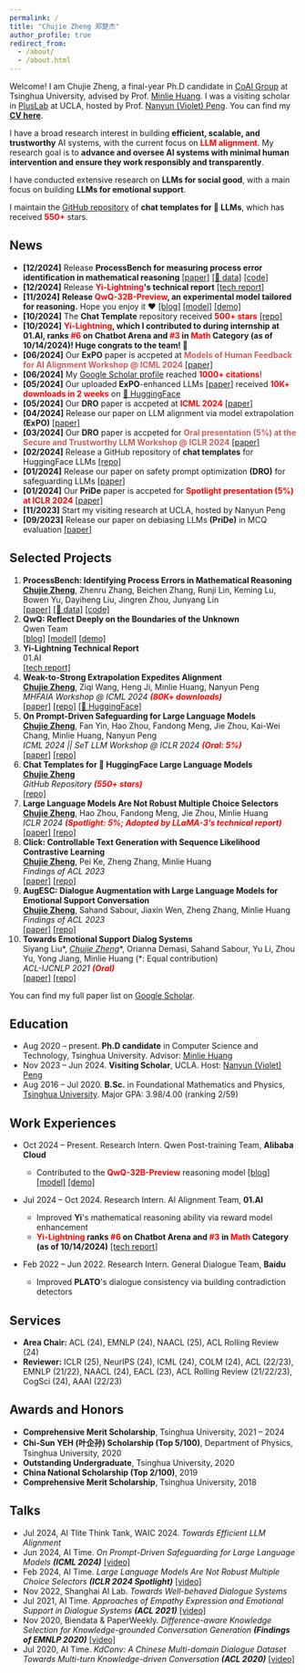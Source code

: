 ```yaml
---
permalink: /
title: "Chujie Zheng 郑楚杰"
author_profile: true
redirect_from: 
  - /about/
  - /about.html
---
```


Welcome! I am Chujie Zheng, a final-year Ph.D candidate in [CoAI Group](http://coai.cs.tsinghua.edu.cn/) at Tsinghua University, advised by Prof. [Minlie Huang](http://coai.cs.tsinghua.edu.cn/hml/). I was a visiting scholar in [PlusLab](https://vnpeng.net/) at UCLA, hosted by Prof. [Nanyun (Violet) Peng](https://vnpeng.net/). You can find my [**CV here**](./cv_chujie_en.pdf).

I have a broad research interest in building **efficient, scalable, and trustworthy** AI systems, with the current focus on **<font color=red>LLM alignment</font>**. My research goal is to **advance and oversee AI systems with minimal human intervention and ensure they work responsibly and transparently**.

I have conducted extensive research on **LLMs for social good**, with a main focus on building **LLMs for emotional support**.

I maintain the [GitHub repository](https://github.com/chujiezheng/chat_templates) of **chat templates for 🤗 LLMs**, which has received **<font color=red>550+</font>** stars.

## News

* **[12/2024]** Release **ProcessBench for measuring process error identification in mathematical reasoning** [[paper]](https://huggingface.co/papers/2412.06559) [[🤗 data]](https://huggingface.co/datasets/Qwen/ProcessBench) [[code]](https://github.com/QwenLM/ProcessBench)
* **[12/2024]** Release **<font color=red bold>Yi-Lightning</font>'s technical report** [[tech report]](https://arxiv.org/abs/2412.01253)
* **[11/2024]** **Release <font color=red bold>QwQ-32B-Preview</font>, an experimental model tailored for reasoning.** Hope you enjoy it ❤️ [[blog]](https://qwenlm.github.io/blog/qwq-32b-preview/) [[model]](https://huggingface.co/Qwen/QwQ-32B-Preview) [[demo]](https://huggingface.co/spaces/Qwen/QwQ-32B-preview) 
* **[10/2024]** The **Chat Template** repository received **<font color="red">500+ stars</font>** [[repo]](https://github.com/chujiezheng/chat_templates)
* **[10/2024]** **<font color=red bold>Yi-Lightning</font>, which I contributed to during internship at 01.AI, ranks <font color=red bold>#6</font> on Chatbot Arena and <font color=red bold>#3</font> in <font color=red bold>Math</font> Category (as of 10/14/2024)! Huge congrats to the team! 🍻**
* **[06/2024]** Our **ExPO** paper is accpeted at **<font color="IndianRed">Models of Human Feedback for AI Alignment Workshop @ ICML 2024</font>** [[paper]](https://arxiv.org/abs/2404.16792)
* **[06/2024]** My [Google Scholar profile](https://scholar.google.com/citations?user=55zBNgUAAAAJ) reached **<font color="red">1000+ citations</font>**!
* **[05/2024]** Our uploaded **ExPO**-enhanced LLMs [[paper]](https://arxiv.org/abs/2404.16792) received **<font color="red">10K+ downloads in 2 weeks</font>** on [🤗 HuggingFace](https://huggingface.co/collections/chujiezheng/weak-to-strong-extrapolation-expedites-alignment-662b69fbe7850e722e10ff70)
* **[05/2024]** Our **DRO** paper is accpeted at **<font color="red">ICML 2024</font>** [[paper]](https://arxiv.org/abs/2401.18018)
* **[04/2024]** Release our paper on LLM alignment via model extrapolation **(ExPO)** [[paper]](https://arxiv.org/abs/2404.16792)
* **[03/2024]** Our **DRO** paper is accpeted for **<font color="IndianRed">Oral presentation (5%) at the Secure and Trustworthy LLM Workshop @ ICLR 2024</font>** [[paper]](https://arxiv.org/abs/2401.18018)
* **[02/2024]** Release a GitHub repository of **chat templates** for HuggingFace LLMs [[repo]](https://github.com/chujiezheng/chat_templates)
* **[01/2024]** Release our paper on safety prompt optimization **(DRO)** for safeguarding LLMs [[paper]](https://arxiv.org/abs/2401.18018)
* **[01/2024]** Our **PriDe** paper is accpeted for **<font color="red">Spotlight presentation (5%) at ICLR 2024</font>** [[paper]](https://openreview.net/forum?id=shr9PXz7T0)
* **[11/2023]** Start my visiting research at UCLA, hosted by Nanyun Peng
* **[09/2023]** Release our paper on debiasing LLMs **(PriDe)** in MCQ evaluation [[paper]](https://arxiv.org/abs/2309.03882)

## Selected Projects

1. **ProcessBench: Identifying Process Errors in Mathematical Reasoning**<br />**<u>Chujie Zheng</u>**, Zhenru Zhang, Beichen Zhang, Runji Lin, Keming Lu, Bowen Yu, Dayiheng Liu, Jingren Zhou, Junyang Lin<br />[[paper]](https://huggingface.co/papers/2412.06559) [[🤗 data]](https://huggingface.co/datasets/Qwen/ProcessBench) [[code]](https://github.com/QwenLM/ProcessBench)
2. **QwQ: Reflect Deeply on the Boundaries of the Unknown**<br />Qwen Team<br />[[blog]](https://qwenlm.github.io/blog/qwq-32b-preview/) [[model]](https://huggingface.co/Qwen/QwQ-32B-Preview) [[demo]](https://huggingface.co/spaces/Qwen/QwQ-32B-preview)
3. **Yi-Lightning Technical Report**<br />01.AI<br />[[tech report]](https://arxiv.org/abs/2412.01253)
4. **Weak-to-Strong Extrapolation Expedites Alignment**<br />
   **<u>Chujie Zheng</u>**, Ziqi Wang, Heng Ji, Minlie Huang, Nanyun Peng<br />
   *MHFAIA Workshop @ ICML 2024 **<font color=red bold>(80K+ downloads)</font>***<br />
   [[paper]](https://arxiv.org/abs/2404.16792) [[repo]](https://github.com/chujiezheng/LLM-Extrapolation) [[🤗 HuggingFace]](https://huggingface.co/collections/chujiezheng/weak-to-strong-extrapolation-expedites-alignment-662b69fbe7850e722e10ff70)
5. **On Prompt-Driven Safeguarding for Large Language Models**<br />
   **<u>Chujie Zheng</u>**, Fan Yin, Hao Zhou, Fandong Meng, Jie Zhou, Kai-Wei Chang, Minlie Huang, Nanyun Peng<br />
   *ICML 2024 || SeT LLM Workshop @ ICLR 2024 **<font color=red bold>(Oral: 5%)</font>***<br />
   [[paper]](https://arxiv.org/abs/2401.18018) [[repo]](https://github.com/chujiezheng/LLM-Safeguard)
6. **Chat Templates for 🤗 HuggingFace Large Language Models**<br />
   **<u>Chujie Zheng</u>**<br />
   *GitHub Repository **<font color=red bold>(550+ stars)</font>*** <br />
   [[repo]](https://github.com/chujiezheng/chat_templates)
7. **Large Language Models Are Not Robust Multiple Choice Selectors**<br />
   **<u>Chujie Zheng</u>**, Hao Zhou, Fandong Meng, Jie Zhou, Minlie Huang<br />
   *ICLR 2024 **<font color=red bold>(Spotlight: 5%; Adopted by LLaMA-3’s technical report)</font>***<br />
   [[paper]](https://openreview.net/forum?id=shr9PXz7T0) [[repo]](https://github.com/chujiezheng/LLM-MCQ-Bias)
8. **Click: Controllable Text Generation with Sequence Likelihood Contrastive Learning**<br />
   **<u>Chujie Zheng</u>**, Pei Ke, Zheng Zhang, Minlie Huang<br />
   *Findings of ACL 2023 **<font color=red bold></font>***<br />
   [[paper]](https://arxiv.org/abs/2306.03350) [[repo]](https://github.com/chujiezheng/Click)
9. **AugESC: Dialogue Augmentation with Large Language Models for Emotional Support Conversation**<br />
   **<u>Chujie Zheng</u>**, Sahand Sabour, Jiaxin Wen, Zheng Zhang, Minlie Huang<br />
   *Findings of ACL 2023 **<font color=red bold></font>***<br />
   [[paper]](https://arxiv.org/abs/2106.01144) [[repo]](https://github.com/thu-coai/Emotional-Support-Conversation)
10. **Towards Emotional Support Dialog Systems**<br />
      Siyang Liu\*, **<u>Chujie Zheng*</u>**, Orianna Demasi, Sahand Sabour, Yu Li, Zhou Yu, Yong Jiang, Minlie Huang (\*: Equal contribution)<br />
      *ACL-IJCNLP 2021 **<font color=red bold>(Oral)</font>***<br />
      [[paper]](https://arxiv.org/abs/2106.01144) [[repo]](https://github.com/thu-coai/Emotional-Support-Conversation)

You can find my full paper list on [Google Scholar](https://scholar.google.com/citations?user=55zBNgUAAAAJ).

## Education

- Aug 2020 – present. **Ph.D candidate** in Computer Science and Technology, Tsinghua University. Advisor: [Minlie Huang](http://coai.cs.tsinghua.edu.cn/hml/)
- Nov 2023 – Jun 2024. **Visiting Scholar**, UCLA. Host: [Nanyun (Violet) Peng](https://vnpeng.net/)
- Aug 2016 – Jul 2020. **B.Sc.** in Foundational Mathematics and Physics, [Tsinghua University](https://www.tsinghua.edu.cn/). Major GPA: 3.98/4.00 (ranking 2/59)

## Work Experiences

* Oct 2024 – Present. Research Intern. Qwen Post-training Team, **Alibaba Cloud**
  * Contributed to the **<font color=red bold>QwQ-32B-Preview</font>** reasoning model [[blog]](https://qwenlm.github.io/blog/qwq-32b-preview/) [[model]](https://huggingface.co/Qwen/QwQ-32B-Preview) [[demo]](https://huggingface.co/spaces/Qwen/QwQ-32B-preview) 

* Jul 2024 – Oct 2024. Research Intern. AI Alignment Team, **01.AI**
  * Improved **Yi**'s mathematical reasoning ability via reward model enhancement
  * **<font color=red bold>Yi-Lightning</font> ranks <font color=red bold>#6</font> on Chatbot Arena and <font color=red bold>#3</font> in <font color=red bold>Math</font> Category (as of 10/14/2024)** [[tech report]](https://arxiv.org/abs/2412.01253)

* Feb 2022 – Jun 2022. Research Intern. General Dialogue Team, **Baidu**
  * Improved **PLATO**'s dialogue consistency via building contradiction detectors


## Services

- **Area Chair:** ACL (24), EMNLP (24), NAACL (25), ACL Rolling Review (24)
- **Reviewer:** ICLR (25), NeurIPS (24), ICML (24), COLM (24), ACL (22/23), EMNLP (21/22), NAACL (24), EACL (23), ACL Rolling Review (21/22/23), CogSci (24), AAAI (22/23)

## Awards and Honors

- **Comprehensive Merit Scholarship**, Tsinghua University, 2021 – 2024
- **Chi-Sun YEH (叶企孙) Scholarship (Top 5/100)**, Department of Physics, Tsinghua University, 2020
- **Outstanding Undergraduate**, Tsinghua University, 2020
- **China National Scholarship (Top 2/100)**, 2019
- **Comprehensive Merit Scholarship**, Tsinghua University, 2018

## Talks

- Jul 2024, AI Tlite Think Tank, WAIC 2024. *Towards Efficient LLM Alignment*
- Jun 2024, AI Time. *On Prompt-Driven Safeguarding for Large Language Models **(ICML 2024)*** [[video]](https://www.bilibili.com/video/BV1TD421g7E1)
- Feb 2024, AI Time. *Large Language Models Are Not Robust Multiple Choice Selectors **(ICLR 2024 Spotlight)*** [[video]](https://www.bilibili.com/video/BV1eF4m1579H)
- Nov 2022, Shanghai AI Lab. *Towards Well-behaved Dialogue Systems*
- Jul 2021, AI Time. *Approaches of Empathy Expression and Emotional Support in Dialogue Systems **(ACL 2021)*** [[video]](https://www.bilibili.com/video/BV1YB4y1N7L7/)
- Nov 2020, Biendata & PaperWeekly. *Difference-aware Knowledge Selection for Knowledge-grounded Conversation Generation **(Findings of EMNLP 2020)*** [[video]](https://www.bilibili.com/video/BV1fZ4y137UJ/)
- Jul 2020, AI Time. *KdConv: A Chinese Multi-domain Dialogue Dataset Towards Multi-turn Knowledge-driven Conversation **(ACL 2020)*** [[video]](https://www.bilibili.com/video/BV1g54y1D7TG/)
